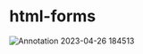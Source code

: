 # html-forms

![Annotation 2023-04-26 184513](https://user-images.githubusercontent.com/124567921/234587492-17363e15-b5ef-48b4-9eff-6a0f456c1264.png)
